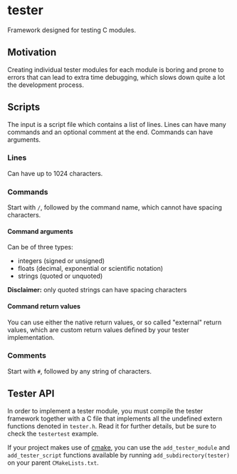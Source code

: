 # tester

Framework designed for testing C modules.

## Motivation

Creating individual tester modules for each module is boring and prone to errors that can lead to extra time debugging, which slows down quite a lot the development process.

## Scripts

The input is a script file which contains a list of lines. Lines can have many commands and an optional comment at the end. Commands can have arguments.

### Lines

Can have up to 1024 characters.

### Commands

Start with `/`, followed by the command name, which cannot have spacing characters.

#### Command arguments

Can be of three types:

* integers (signed or unsigned)
* floats (decimal, exponential or scientific notation)
* strings (quoted or unquoted)

**Disclaimer:** only quoted strings can have spacing characters

#### Command return values

You can use either the native return values, or so called "external" return values, which are custom return values defined by your tester implementation.

### Comments

Start with `#`, followed by any string of characters.

## Tester API

In order to implement a tester module, you must compile the tester framework together with a C file that implements all the undefined extern functions denoted in `tester.h`. Read it for further details, but be sure to check the `testertest` example.

If your project makes use of [cmake](https://cmake.org/), you can use the `add_tester_module` and `add_tester_script` functions available by running `add_subdirectory(tester)` on your parent `CMakeLists.txt`.